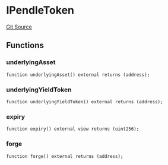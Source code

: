 # IPendleToken
[Git Source](https://github.com/Swivel-Finance/illuminate/blob/ddf95dfbaf2df4d82b6652aff5c2effb5fee45f4/src/interfaces/IPendleToken.sol)


## Functions
### underlyingAsset


```solidity
function underlyingAsset() external returns (address);
```

### underlyingYieldToken


```solidity
function underlyingYieldToken() external returns (address);
```

### expiry


```solidity
function expiry() external view returns (uint256);
```

### forge


```solidity
function forge() external returns (address);
```

